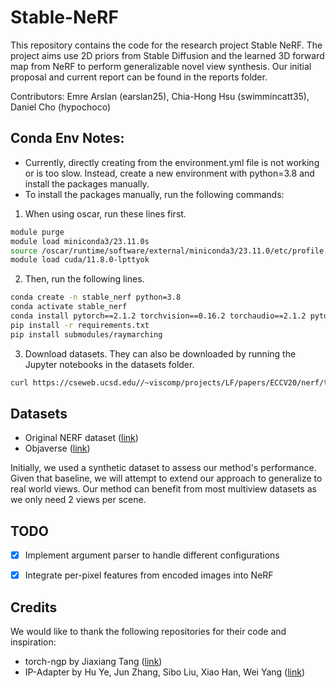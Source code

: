 # Stable-NeRF
This repository contains the code for the research project Stable NeRF. The project aims use 2D priors from Stable Diffusion and the learned 3D forward map from NeRF to perform generalizable novel view synthesis. Our initial proposal and current report can be found in the reports folder.

Contributors: Emre Arslan (earslan25), Chia-Hong Hsu (swimmincatt35), Daniel Cho (hypochoco)

## Conda Env Notes:
- Currently, directly creating from the environment.yml file is not working or is too slow. Instead, create a new environment with python=3.8 and install the packages manually.
- To install the packages manually, run the following commands:
1. When using oscar, run these lines first.
```bash
module purge
module load miniconda3/23.11.0s
source /oscar/runtime/software/external/miniconda3/23.11.0/etc/profile.d/conda.sh
module load cuda/11.8.0-lpttyok
```
2. Then, run the following lines.
```bash
conda create -n stable_nerf python=3.8
conda activate stable_nerf
conda install pytorch==2.1.2 torchvision==0.16.2 torchaudio==2.1.2 pytorch-cuda=11.8 -c pytorch -c nvidia
pip install -r requirements.txt
pip install submodules/raymarching
```
3. Download datasets. They can also be downloaded by running the Jupyter notebooks in the datasets folder.
```bash
curl https://cseweb.ucsd.edu//~viscomp/projects/LF/papers/ECCV20/nerf/tiny_nerf_data.npz -o datasets/nerf/tiny_nerf_data.npz
```

## Datasets
- Original NERF dataset ([link](https://www.kaggle.com/datasets/sauravmaheshkar/nerf-dataset))
- Objaverse ([link](https://objaverse.allenai.org/))

Initially, we used a synthetic dataset to assess our method's performance. Given that baseline, we will attempt to extend our approach to generalize to real world views. Our method can benefit from most multiview datasets as we only need 2 views per scene.


## TODO
- [x] Implement argument parser to handle different configurations
- [x] Integrate per-pixel features from encoded images into NeRF


## Credits
We would like to thank the following repositories for their code and inspiration:
- torch-ngp by Jiaxiang Tang ([link](https://github.com/ashawkey/torch-ngp))
- IP-Adapter by Hu Ye, Jun Zhang, Sibo Liu, Xiao Han, Wei Yang ([link](https://ip-adapter.github.io/))






